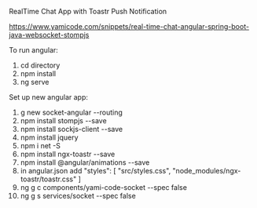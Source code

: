 RealTime Chat App with Toastr Push Notification

https://www.yamicode.com/snippets/real-time-chat-angular-spring-boot-java-websocket-stompjs

To run angular:
1. cd directory
2. npm install
3. ng serve


Set up new angular app:
1. g new socket-angular --routing
2. npm install stompjs --save
3. npm install sockjs-client --save
4. npm install jquery
5. npm i net -S
6. npm install ngx-toastr --save
7. npm install @angular/animations --save
8. in angular.json add "styles": [
              "src/styles.css",
              "node_modules/ngx-toastr/toastr.css"
            ]
9. ng g c components/yami-code-socket --spec false
10. ng g s services/socket --spec false
